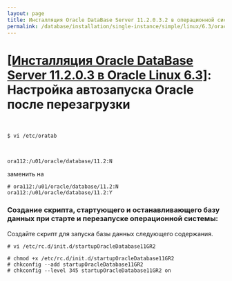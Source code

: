 ```yaml
---
layout: page
title: Инсталляция Oracle DataBase Server 11.2.0.3.2 в операционной системе Oracle Linux 6.3 x86_64
permalink: /database/installation/single-instance/simple/linux/6.3/oracle/11.2/autorstart-oracle-after-restart/
---
```


# <a href="/database/installation/single-instance/simple/linux/6.3/oracle/11.2/">[Инсталляция Oracle DataBase Server 11.2.0.3 в Oracle Linux 6.3]</a>: Настройка автозапуска Oracle после перезагрузки


<br/>

	$ vi /etc/oratab

<br/>

	ora112:/u01/oracle/database/11.2:N

заменить на

	# ora112:/u01/oracle/database/11.2:N
	ora112:/u01/oracle/database/11.2:Y


### Создание скрипта, стартующего и останавливающего базу данных при старте и перезапуске операционной системы:

Создайте скрипт для запуска базы данных следующего содержания.

	# vi /etc/rc.d/init.d/startupOracleDatabase11GR2


<script src="http://gist-it.appspot.com/https://github.com/oradev/oracle-dba-scripts/blob/master/oracle_11GR2_startup_and_shutdown_script">
</script>


	# chmod +x /etc/rc.d/init.d/startupOracleDatabase11GR2
	# chkconfig --add startupOracleDatabase11GR2
	# chkconfig --level 345 startupOracleDatabase11GR2 on
